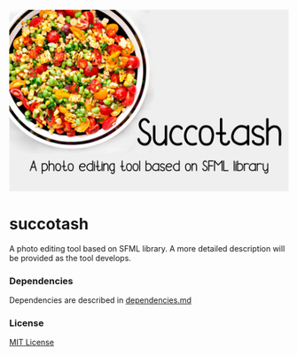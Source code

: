 ![Succotash](media/Succotash.jpg)

# succotash
A photo editing tool based on SFML library. A more detailed description will be provided as
the tool develops.

### Dependencies
Dependencies are described in [dependencies.md](dependencies.md)

### License

[MIT License](LICENSE)